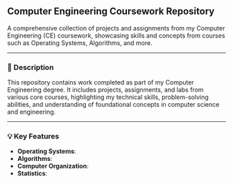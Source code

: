 ## Computer Engineering Coursework Repository  
A comprehensive collection of projects and assignments from my Computer Engineering (CE) coursework, showcasing skills and concepts from courses such as Operating Systems, Algorithms, and more.

---

### 📜 Description  
This repository contains work completed as part of my Computer Engineering degree. It includes projects, assignments, and labs from various core courses, highlighting my technical skills, problem-solving abilities, and understanding of foundational concepts in computer science and engineering.

---

### 💡 Key Features  
- **Operating Systems**:  
- **Algorithms**: 
- **Computer Organization**: 
- **Statistics**:  



